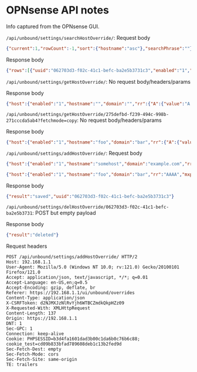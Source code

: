 # OPNsense API notes

Info captured from the OPNsense GUI.

`/api/unbound/settings/searchHostOverride/`: Request body

```json
{"current":1,"rowCount":-1,"sort":{"hostname":"asc"},"searchPhrase":""}
```

Response body

```json
{"rows":[{"uuid":"062703d3-f02c-41c1-befc-ba2e5b3731c3","enabled":"1","hostname":"somehost","domain":"example.com","rr":"A (IPv4 address)","mxprio":"","mx":"","server":"0.0.0.0","description":"foo"}],"rowCount":1,"total":1,"current":1}
```

`/api/unbound/settings/getHostOverride/`: No request body/headers/params

Response body

```json
{"host":{"enabled":"1","hostname":"","domain":"","rr":{"A":{"value":"A (IPv4 address)","selected":1},"AAAA":{"value":"AAAA (IPv6 address)","selected":0},"MX":{"value":"MX (Mail server)","selected":0}},"mxprio":"","mx":"","server":"","description":""}}
```

`/api/unbound/settings/getHostOverride/275defbd-f239-494c-998b-271cccda5ab4?fetchmode=copy`: No request body/headers/params

Response body

```json
{"host":{"enabled":"1","hostname":"foo","domain":"bar","rr":{"A":{"value":"A (IPv4 address)","selected":0},"AAAA":{"value":"AAAA (IPv6 address)","selected":1},"MX":{"value":"MX (Mail server)","selected":0}},"mxprio":"","mx":"","server":"fe80::","description":"baz"}}
```

`/api/unbound/settings/addHostOverride/`: Request body

```json
{"host":{"enabled":"1","hostname":"somehost","domain":"example.com","rr":"A","mxprio":"","mx":"","server":"0.0.0.0","description":"foo"}}
````

```json
{"host":{"enabled":"1","hostname":"foo","domain":"bar","rr":"AAAA","mxprio":"","mx":"","server":"fe80::","description":"baz"}}
```

Response body

```json
{"result":"saved","uuid":"062703d3-f02c-41c1-befc-ba2e5b3731c3"}
```

`/api/unbound/settings/delHostOverride/062703d3-f02c-41c1-befc-ba2e5b3731`: POST but empty payload

Response body

```json
{"result":"deleted"}
```

Request headers

```http
POST /api/unbound/settings/addHostOverride/ HTTP/2
Host: 192.168.1.1
User-Agent: Mozilla/5.0 (Windows NT 10.0; rv:121.0) Gecko/20100101 Firefox/121.0
Accept: application/json, text/javascript, */*; q=0.01
Accept-Language: en-US,en;q=0.5
Accept-Encoding: gzip, deflate, br
Referer: https://192.168.1.1/ui/unbound/overrides
Content-Type: application/json
X-CSRFToken: d2NJMXJzNlRvYjh6WTBCZmdkQkpHZz09
X-Requested-With: XMLHttpRequest
Content-Length: 137
Origin: https://192.168.1.1
DNT: 1
Sec-GPC: 1
Connection: keep-alive
Cookie: PHPSESSID=b3d4fa1601dad3b00c1da6b0c76b6c88; cookie_test=cd09b833bfad789608deb1c13b2fed9d
Sec-Fetch-Dest: empty
Sec-Fetch-Mode: cors
Sec-Fetch-Site: same-origin
TE: trailers
```

